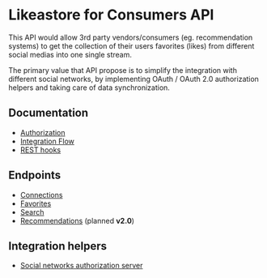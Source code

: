 # Likeastore for Consumers API

This API would allow 3rd party vendors/consumers (eg. recommendation systems) to get the collection of their users favorites (likes) from different social medias into one single stream.

The primary value that API propose is to simplify the integration with different social networks, by implementing OAuth / OAuth 2.0 authorization helpers and taking care of data synchronization.

## Documentation

* [Authorization](authorization.md)
* [Integration Flow](integration.md)
* [REST hooks](hooks.md)

## Endpoints

* [Connections](connections.md)
* [Favorites](favorites.md)
* [Search](search.md)
* [Recommendations](recommendations.md) (planned **v2.0**)

## Integration helpers

* [Social networks authorization server](server.md)